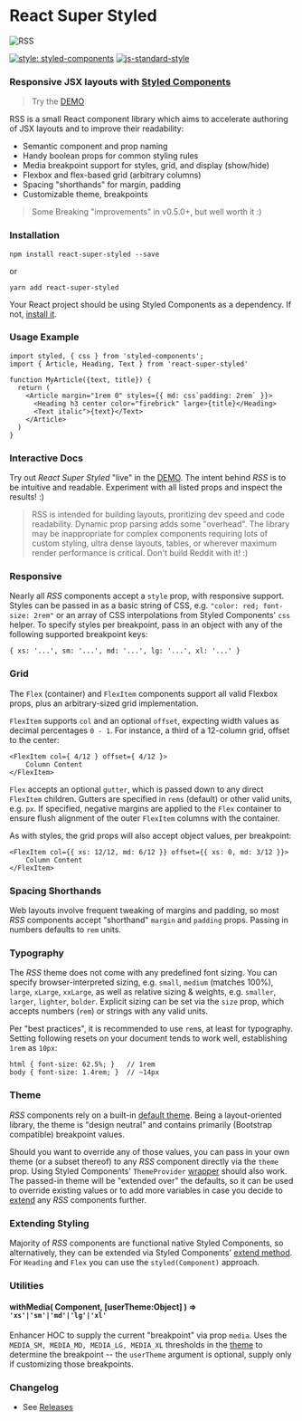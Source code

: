 
React Super Styled
==================

![RSS](banner.jpg)

[![style: styled-components](https://img.shields.io/badge/style-%F0%9F%92%85%20styled--components-orange.svg?colorB=daa357&colorA=db748e)](https://github.com/styled-components/styled-components)
[![js-standard-style](https://img.shields.io/badge/styled_with-prettier-ff69b4.svg)](http://https://prettier.io/)

### Responsive JSX layouts with [Styled Components](https://www.styled-components.com/)

> Try the [DEMO](https://moarwick.github.io/react-super-styled/)

RSS is a small React component library which aims to accelerate authoring of JSX layouts and to improve their readability:

* Semantic component and prop naming
* Handy boolean props for common styling rules
* Media breakpoint support for styles, grid, and display (show/hide)
* Flexbox and flex-based grid (arbitrary columns)
* Spacing "shorthands" for margin, padding
* Customizable theme, breakpoints

> Some Breaking "improvements" in v0.5.0+, but well worth it :)

### Installation
```
npm install react-super-styled --save
```
or
```
yarn add react-super-styled
```

Your React project should be using Styled Components as a dependency. If not, [install it](https://www.styled-components.com/docs/basics#installation).


### Usage Example
```
import styled, { css } from 'styled-components';
import { Article, Heading, Text } from 'react-super-styled'

function MyArticle({text, title}) {
  return (
    <Article margin="1rem 0" styles={{ md: css`padding: 2rem` }}>
      <Heading h3 center color="firebrick" large>{title}</Heading>
      <Text italic">{text}</Text>
    </Article>
  )
}
```

### Interactive Docs
Try out *React Super Styled* "live" in the [DEMO](https://moarwick.github.io/react-super-styled/). The intent behind *RSS* is to be intuitive and readable. Experiment with all listed props and inspect the results! :)

> RSS is intended for building layouts, proritizing dev speed and code readability. Dynamic prop parsing adds some "overhead". The library may be inappropriate for complex components requiring lots of custom styling, ultra dense layouts, tables, or wherever maximum render performance is critical. Don't build Reddit with it! :) 


### Responsive
Nearly all *RSS* components accept a `style` prop, with responsive support. Styles can be passed in as a basic string of CSS, e.g. `"color: red; font-size: 2rem"` or an array of CSS interpolations from Styled Components' `css` helper. To specify styles per breakpoint, pass in an object with any of the following supported breakpoint keys: 

```{ xs: '...', sm: '...', md: '...', lg: '...', xl: '...' }```


### Grid
The `Flex` (container) and `FlexItem` components support all valid Flexbox props, plus an arbitrary-sized grid implementation. 

`FlexItem` supports `col` and an optional `offset`, expecting width values as decimal percentages `0 - 1`. For instance, a third of a 12-column grid, offset to the center: 

```
<FlexItem col={ 4/12 } offset={ 4/12 }>
    Column Content
</FlexItem>
```

`Flex` accepts an optional `gutter`, which is passed down to any direct `FlexItem` children. Gutters are specified in `rems` (default) or other valid units, e.g. `px`. If specified, negative margins are applied to the `Flex` container to ensure flush alignment of the outer `FlexItem` columns with the container.

As with styles, the grid props will also accept object values, per breakpoint:

```
<FlexItem col={{ xs: 12/12, md: 6/12 }} offset={{ xs: 0, md: 3/12 }}>
    Column Content
</FlexItem>
```

### Spacing Shorthands
Web layouts involve frequent tweaking of margins and padding, so most *RSS* components accept "shorthand" `margin` and `padding` props. Passing in numbers defaults to `rem` units.


### Typography
The *RSS* theme does not come with any predefined font sizing. You can specify browser-interpreted sizing, e.g. `small`, `medium` (matches 100%), `large`, `xLarge`, `xxLarge`, as well as relative sizing & weights, e.g. `smaller`, `larger`, `lighter`, `bolder`. Explicit sizing can be set via the `size` prop, which accepts numbers (`rem`) or strings with any valid units. 

Per "best practices", it is recommended to use `rem`s, at least for typography. Setting following resets on your document tends to work well, establishing `1rem` as `10px`:

```
html { font-size: 62.5%; }   // 1rem
body { font-size: 1.4rem; }  // ~14px
```

### Theme
*RSS* components rely on a built-in [default theme](https://github.com/moarwick/react-super-styled/blob/master/src/lib/THEME.js). Being a layout-oriented library, the theme is "design neutral" and contains primarily (Bootstrap compatible) breakpoint values.

Should you want to override any of those values, you can pass in your own theme (or a subset thereof) to any *RSS* component directly via the `theme` prop. Using Styled Components' `ThemeProvider` [wrapper](https://www.styled-components.com/docs/advanced#theming) should also work. The passed-in theme will be "extended over" the defaults, so it can be used to override existing values or to add more variables in case you decide to [extend](#extending-styling) any *RSS* components further.


### Extending Styling
Majority of *RSS* components are functional native Styled Components, so alternatively, they can be extended via Styled Components' [extend method](https://www.styled-components.com/docs/basics#extending-styles). For `Heading` and `Flex` you can use the `styled(Component)` approach.


### Utilities

#### withMedia( Component, [userTheme:Object] ) ⇒ <code>'xs'|'sm'|'md'|'lg'|'xl'</code>
Enhancer HOC to supply the current "breakpoint" via prop `media`. Uses the `MEDIA_SM, MEDIA_MD, MEDIA_LG, MEDIA_XL` thresholds in the [theme](https://github.com/moarwick/react-super-styled/blob/master/src/lib/THEME.js) to determine the breakpoint -- the `userTheme` argument is optional, supply only if customizing those breakpoints.


### Changelog
* See [Releases](https://github.com/moarwick/react-super-styled/releases)

